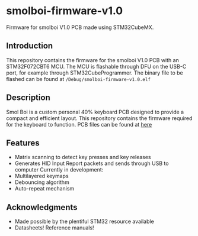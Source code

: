 # smolboi-firmware-v1.0

Firmware for smolboi V1.0 PCB made using STM32CubeMX.

## Introduction
This repository contains the firmware for the smolboi V1.0 PCB with an STM32F072CBT6 MCU. The MCU is flashable through DFU on the USB-C port, for example through STM32CubeProgrammer. The binary file to be flashed can be found at `/Debug/smolboi-firmware-v1.0.elf`

## Description

Smol Boi is a custom personal 40% keyboard PCB designed to provide a compact and efficient layout. This repository contains the firmware required for the keyboard to function.
PCB files can be found at [here](https://github.com/ethanl66/smol-boi)

## Features

- Matrix scanning to detect key presses and key releases
- Generates HID Input Report packets and sends through USB to computer
Currently in development:
- Multilayered keymaps
- Debouncing algorithm
- Auto-repeat mechanism

## Acknowledgments

- Made possible by the plentiful STM32 resource available
- Datasheets! Reference manuals!
